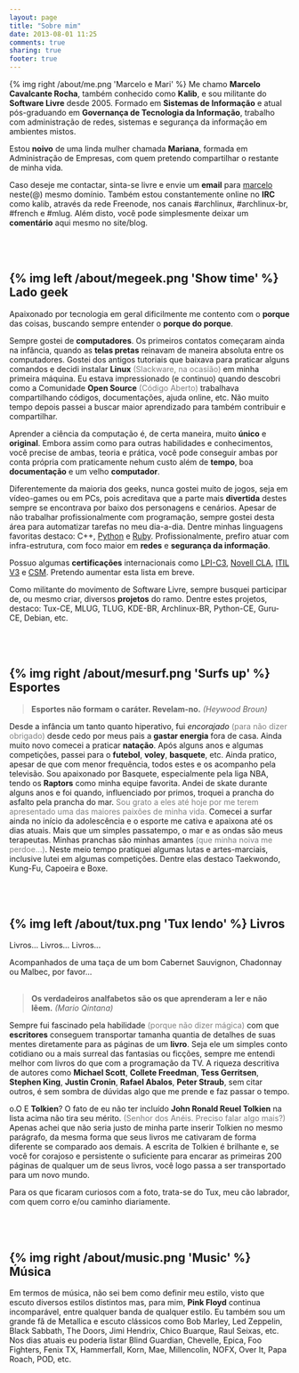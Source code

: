 ```yaml
---
layout: page
title: "Sobre mim"
date: 2013-08-01 11:25
comments: true
sharing: true
footer: true
---
```

{% img right /about/me.png 'Marcelo e Mari' %}
Me chamo **Marcelo Cavalcante Rocha**, também conhecido como **Kalib**, e sou militante do **Software Livre** desde 2005. Formado em **Sistemas de Informação** e atual pós-graduando em **Governança de Tecnologia da Informação**, trabalho com administração de redes, sistemas e segurança da informação em ambientes mistos.

Estou **noivo** de uma linda mulher chamada **Mariana**, formada em Administração de Empresas, com quem pretendo compartilhar o restante de minha vida.

Caso deseje me contactar, sinta-se livre e envie um **email** para <a href="mailto:marcelo@marcelocavalcante.net">marcelo</a> neste(@) mesmo domínio. Também estou constantemente online no **IRC** como kalib, através da rede Freenode, nos canais #archlinux, #archlinux-br, #french e #mlug. Além disto, você pode simplesmente deixar um **comentário** aqui mesmo no site/blog.

<br><br>
{% img left /about/megeek.png 'Show time' %}
Lado geek
-----------

Apaixonado por tecnologia em geral dificilmente me contento com o **porque** das coisas, buscando sempre entender o **porque do porque**.

Sempre gostei de **computadores**. Os primeiros contatos começaram ainda na infância, quando as **telas pretas** reinavam de maneira absoluta entre os computadores. Gostei dos antigos tutoriais que baixava para praticar alguns comandos e decidi instalar **Linux** <font color="gray">(Slackware, na ocasião)</font> em minha primeira máquina.  Eu estava impressionado (e continuo) quando descobri como a Comunidade **Open Source** <font color="gray">(Código Aberto)</font> trabalhava compartilhando códigos, documentações, ajuda online, etc. Não muito tempo depois passei a buscar maior aprendizado para também contribuir e compartilhar.

Aprender a ciência da computação é, de certa maneira, muito **único** e **original**. Embora assim como para outras habilidades e conhecimentos, você precise de ambas, teoria e prática, você pode conseguir ambas por conta própria com praticamente nehum custo além de **tempo**, boa **documentação** e um velho **computador**.

Diferentemente da maioria dos geeks, nunca gostei muito de jogos, seja em vídeo-games ou em PCs, pois acreditava que a parte mais **divertida** destes sempre se encontrava por baixo dos personagens e cenários. Apesar de não trabalhar profissionalmente com programação, sempre gostei desta área para automatizar tarefas no meu dia-a-dia. Dentre minhas linguagens favoritas destaco: <a hrek="http://www.cplusplus.com/" target="_blank">C++</a>, <a href="http://www.python.org" target="_blank">Python</a> e <a href="http://www.ruby-lang.org" target="_blank">Ruby</a>. Profissionalmente, prefiro atuar com infra-estrutura, com foco maior em **redes** e **segurança da informação**.

Possuo algumas **certificações** internacionais como <a href="http://www.lpi.org/linux-certifications/programs/lpic-3" target="_blank">LPI-C3</a>, <a href="https://www.suse.com/training/linux-certification/cla/" target="_blank">Novell CLA</a>, <a href="http://www.itil-officialsite.com/" target="_blank">ITIL V3</a> e <a href="http://www.scrumalliance.org/certifications/practitioners/certified-scrummaster-%28csm%29" target="_blank">CSM</a>. Pretendo aumentar esta lista em breve.

Como militante do movimento de Software Livre, sempre busquei participar de, ou mesmo criar, diversos **projetos** do ramo. Dentre estes projetos, destaco: Tux-CE, MLUG, TLUG, KDE-BR, Archlinux-BR, Python-CE, Guru-CE, Debian, etc.


<br><br>
{% img right /about/mesurf.png 'Surfs up' %}
Esportes
---------

> **Esportes não formam o caráter. Revelam-no.** *(Heywood Broun)*

Desde a infância um tanto quanto hiperativo, fui *encorajado* <font color="gray">(para não dizer obrigado)</font> desde cedo por meus pais a **gastar energia** fora de casa. Ainda muito novo comecei a praticar **natação**. Após alguns anos e algumas competições, passei para o **futebol**, **voley**, **basquete**, etc. Ainda pratico, apesar de que com menor frequência, todos estes e os acompanho pela televisão. Sou apaixonado por Basquete, especialmente pela liga NBA, tendo os **Raptors** como minha equipe favorita. Andei de skate durante alguns anos e foi quando, influenciado por primos, troquei a prancha do asfalto pela prancha do mar. <font color="gray">Sou grato a eles até hoje por me terem apresentado uma das maiores paixões de minha vida.</font> Comecei a surfar ainda no início da adolescência e o esporte me cativa e apaixona até os dias atuais. Mais que um simples passatempo, o mar e as ondas são meus terapeutas. Minhas pranchas são minhas amantes <font color="gray">(que minha noiva me perdoe...)</font>. Neste meio tempo pratiquei algumas lutas e artes-marciais, inclusive lutei em algumas competições. Dentre elas destaco Taekwondo, Kung-Fu, Capoeira e Boxe.


<br><br>
{% img left /about/tux.png 'Tux lendo' %}
Livros
------

Livros... Livros... Livros...

Acompanhados de uma taça de um bom Cabernet Sauvignon, Chadonnay ou Malbec, por favor...
<br><br>
> **Os verdadeiros analfabetos são os que aprenderam a ler e não lêem.** *(Mario Qintana)*

Sempre fui fascinado pela habilidade <font color="gray">(porque não dizer mágica)</font> com que **escritores** conseguem transportar tamanha quantia de detalhes de suas mentes diretamente para as páginas de um **livro**. Seja ele um simples conto cotidiano ou a mais surreal das fantasias ou ficções, sempre me entendi melhor com livros do que com a programação da TV. A riqueza descritiva de autores como **Michael Scott**, **Collete Freedman**, **Tess Gerritsen**, **Stephen King**, **Justin Cronin**, **Rafael Abalos**, **Peter Straub**, sem citar outros, é sem sombra de dúvidas algo que me prende e faz passar o tempo.

o.O E **Tolkien**? O fato de eu não ter incluído **John Ronald Reuel Tolkien** na lista acima não tira seu mérito. <font color="gray">(Senhor dos Anéis. Preciso falar algo mais?)</font> Apenas achei que não seria justo de minha parte inserir Tolkien no mesmo parágrafo, da mesma forma que seus livros me cativaram de forma diferente se comparado aos demais. A escrita de Tolkien é brilhante e, se você for corajoso e persistente o suficiente para encarar as primeiras 200 páginas de qualquer um de seus livros, você logo passa a ser transportado para um novo mundo.

Para os que ficaram curiosos com a foto, trata-se do Tux, meu cão labrador, com quem corro e/ou caminho diariamente.


<br><br>
{% img right /about/music.png 'Music' %}
Ḿúsica
------

Em termos de música, não sei bem como definir meu estilo, visto que escuto diversos estilos distintos mas, para mim, **Pink Floyd** continua incomparável, entre qualquer banda de qualquer estilo. Eu também sou um grande fã de Metallica e escuto clássicos como Bob Marley, Led Zeppelin, Black Sabbath, The Doors, Jimi Hendrix, Chico Buarque, Raul Seixas, etc. Nos dias atuais eu poderia listar Blind Guardian, Chevelle, Epica, Foo Fighters, Fenix TX, Hammerfall, Korn, Mae, Millencolin, NOFX, Over It, Papa Roach, POD, etc.

